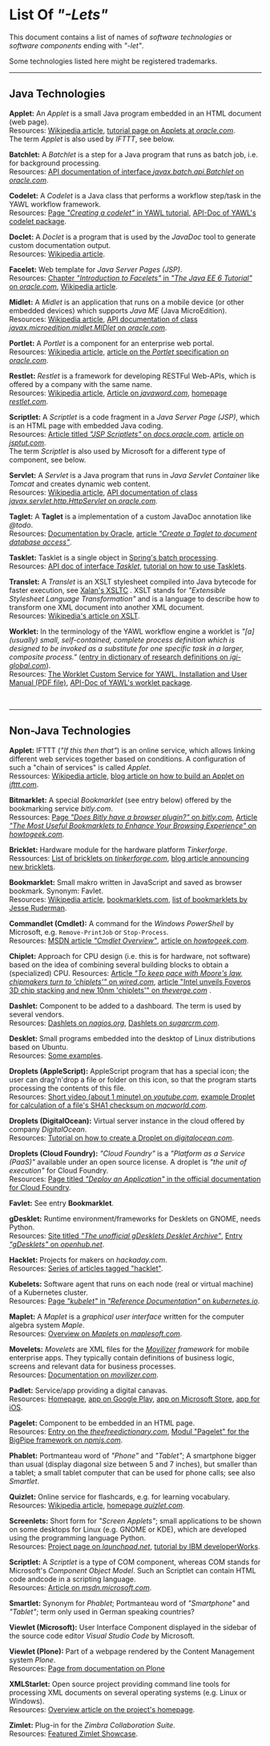 # List Of *"-Lets"* #

This document contains a list of names of *software technologies* or *software components* ending with *"-let"*.
<br>

Some technologies listed here might be registered trademarks.
<br>

----

## Java Technologies ##

**Applet:**
An *Applet* is a small Java program embedded in an HTML document (web page).<br>
Resources: [Wikipedia article](http://en.wikipedia.org/wiki/Applet), [tutorial page on Applets at *oracle.com*](https://docs.oracle.com/javase/tutorial/deployment/applet/).<br>
The term *Applet* is also used by *IFTTT*, see below.


**Batchlet:**
A *Batchlet* is a step for a Java program that runs as batch job, i.e. for background processing.<br>
Resources:
[API documentation of interface *javax.batch.api.Batchlet* on *oracle.com*](https://docs.oracle.com/javaee/7/api/javax/batch/api/Batchlet.html).


**Codelet:**
A *Codelet* is a Java class that performs a workflow step/task in the YAWL workflow framework.<br>
Resources: [Page *"Creating a codelet"* in YAWL tutorial](http://www.yaug.org/node/32),
[API-Doc of YAWL's codelet package](http://www.yawlfoundation.org/javadoc/yawl/org/yawlfoundation/yawl/resourcing/codelets/package-summary.html).


**Doclet:**
A *Doclet* is a program that is used by the *JavaDoc* tool to generate custom documentation output.<br>
Resources: [Wikipedia article](http://en.wikipedia.org/wiki/Doclet).


**Facelet:**
Web template for *Java Server Pages (JSP)*.<br>
Resources: [Chapter *"Introduction to Facelets"* in *"The Java EE 6 Tutorial"* on *oracle.com*](https://docs.oracle.com/javaee/6/tutorial/doc/giepx.html), [Wikipedia article](https://en.wikipedia.org/wiki/JavaServer_Faces).


**Midlet:**
A *Midlet* is an application that runs on a mobile device (or other embedded devices) which supports *Java ME* (Java MicroEdition).<br>
Resources:
[Wikipedia article](http://en.wikipedia.org/wiki/MIDlet),
[API documentation of class *javax.microedition.midlet.MIDlet* on *oracle.com*](http://docs.oracle.com/javame/config/cldc/ref-impl/midp2.0/jsr118/javax/microedition/midlet/MIDlet.html).


**Portlet:**
A *Portlet* is a component for an enterprise web portal.<br>
Resources:
[Wikipedia article](http://en.wikipedia.org/wiki/Portlet),
[article on the *Portlet* specification on *oracle.com*](http://www.oracle.com/technetwork/java/jsr286-141866.html).


**Restlet:**
*Restlet* is a framework for developing RESTFul Web-APIs, which is offered by a company with the same name.<br>
Resources:
[Wikipedia article](http://en.wikipedia.org/wiki/Restlet),
[Article on *javaword.com*](http://www.javaworld.com/article/2077958/soa/open-source-tools-rest-for-java-developers-restlet-for-the-weary.html),
[homepage *restlet.com*](http://restlet.com).


**Scriptlet:**
A *Scriptlet* is a code fragment in a *Java Server Page (JSP)*, which is an HTML page with embedded Java coding.<br>
Resources:
[Article titled *"JSP Scriptlets"* on *docs.oracle.com*](http://docs.oracle.com/javaee/5/tutorial/doc/bnaou.html),
[article on *jsptut.com*](http://www.jsptut.com/scriptlets.jsp).<br>
The term *Scriptlet* is also used by Microsoft for a different type of component, see below.


**Servlet:**
A *Servlet* is a Java program that runs in *Java Servlet Container* like *Tomcat* and creates dynamic web content.<br>
Resources:
[Wikipedia article](http://en.wikipedia.org/wiki/Java_servlet),
[API documentation of class *javax.servlet.http.HttpServlet* on *oracle.com*](http://docs.oracle.com/cd/E17802_01/products/products/servlet/2.3/javadoc/javax/servlet/http/HttpServlet.html).

**Taglet:**
A **Taglet** is a implementation of a custom JavaDoc annotation like *@todo*.<br>
Resources:
[Documentation by Oracle](https://docs.oracle.com/javase/7/docs/technotes/guides/javadoc/taglet/overview.html),
[article *"Create a Taglet to document database access"*](https://www.rgagnon.com/javadetails/java-0473.html).

**Tasklet:**
Tasklet is a single object in [Spring's batch processing](http://spring.io/projects/spring-batch).<br>
Resources:
[API doc of interface *Tasklet*](https://docs.spring.io/spring-batch/trunk/apidocs/org/springframework/batch/core/step/tasklet/Tasklet.html),
[tutorial on how to use Tasklets](https://grokonez.com/spring-framework/spring-batch/use-spring-batch-tasklet).


**Translet:**
A *Translet* is an XSLT stylesheet compiled into Java bytecode for faster execution, see [Xalan's XSLTC](http://xalan.apache.org/old/xalan-j/xsltc_usage.html#compile) .
XSLT stands for *"Extensible Stylesheet Language Transformation"* and is a language to describe how to transform one XML document into another XML document.<br>
Resources: [Wikipedia's article on XSLT](https://en.wikipedia.org/wiki/XSLT).


**Worklet:**
In the terminology of the YAWL workflow engine a worklet is *"\[a\] (usually) small, self-contained, complete process definition which is designed to be invoked as a substitute for one specific task in a larger, composite process."* ([entry in  dictionary of research definitions on *igi-global.com*](http://www.igi-global.com/dictionary/worklet/32806)).<br>
Resources: [The Worklet Custom Service for YAWL. Installation and User Manual (PDF file)](http://yawlfoundation.org/yawldocs/Worklet_Man.pdf), [API-Doc of YAWL's worklet package](http://www.yawlfoundation.org/javadoc/yawl/org/yawlfoundation/yawl/worklet/package-summary.html).

<br>

----

## Non-Java Technologies ##

**Applet:**
IFTTT (*"If this then that"*) is an online service, which allows linking different web services together based on conditions. A configuration of such a "chain of services" is called *Applet*.<br>
Ressources:
[Wikipedia article](https://en.wikipedia.org/wiki/IFTTT),
[blog article on how to build an Applet on *ifttt.com*](https://ifttt.com/blog/2017/05/how-to-build-an-applet).


**Bitmarklet:**
A special *Bookmarklet* (see entry below) offered by the bookmarking service *bitly.com*.<br>
Ressources:
[Page *"Does Bitly have a browser plugin?"* on *bitly.com*](https://support.bitly.com/hc/en-us/articles/231245868-Does-Bitly-have-a-browser-plugin-),
[Article *"The Most Useful Bookmarklets to Enhance Your Browsing Experience"* on *howtogeek.com*](https://www.howtogeek.com/125846/the-most-useful-bookmarklets-to-enhance-your-browsing-experience/).


**Bricklet:**
Hardware module for the hardware platform *Tinkerforge*.<br>
Ressources:
[List of bricklets on *tinkerforge.com*](https://www.tinkerforge.com/en/doc/Hardware/Bricklets/Bricklets.html), [blog article announcing new bricklets](https://www.tinkerforge.com/en/blog/16-new-bricklets/).


**Bookmarklet:**
Small makro written in JavaScript and saved as browser bookmark.
Synonym: Favlet.<br>
Resources:
[Wikipedia article](http://en.wikipedia.org/wiki/Bookmarklet),
[bookmarklets.com](http://bookmarklets.com),
[list of bookmarklets by Jesse Ruderman](https://www.squarefree.com/bookmarklets/).


**Commandlet (Cmdlet):**
A command for the *Windows PowerShell* by Microsoft, e.g. `Remove-PrintJob` or `Stop-Process`.<br>
Resources:
[MSDN article *"Cmdlet Overview"*](https://docs.microsoft.com/en-us/powershell/developer/cmdlet/cmdlet-overview),
[article on *howtogeek.com*](https://www.howtogeek.com/114344/5-cmdlets-to-get-you-started-with-powershell/).


**Chiplet:**
Approach for CPU design (i.e. this is for hardware, not software) based on the idea of combining several building blocks to obtain a (specialized) CPU.
Resources:
[Article *"To keep pace with Moore's law, chipmakers turn to 'chiplets'"* on *wired.com*](https://www.wired.com/story/keep-pace-moores-law-chipmakers-turn-chiplets/), [article "Intel unveils Foveros 3D chip stacking and new 10nm 'chiplets'" on *theverge.com*](https://www.theverge.com/2018/12/12/18137401/intel-foveros-3d-chip-stacking-10nm-roadmap-future) .


**Dashlet:**
Component to be added to a dashboard. The term is used by several vendors.<br>
Resources:
[Dashlets on *nagios.org*](http://exchange.nagios.org/directory/Addons/Dashlets), [Dashlets on *sugarcrm.com*](http://developer.sugarcrm.com/category/dashlets/).


**Desklet:**
Small programs embedded into the desktop of Linux distributions based on Ubuntu.<br>
Resources:
[Some examples](http://cinnamon-spices.linuxmint.com/desklets).


**Droplets (AppleScript):**
AppleScript program that has a special icon; the user can drag'n'drop a file or folder on this icon, so that the program starts processing the contents of this file.<br>
Resources:
[Short video (about 1 minute) on *youtube.com*](https://www.youtube.com/watch?v=PIaDq5ZqE1g),
[example Droplet for calculation of a file's SHA1 checksum on *macworld.com*](http://hints.macworld.com/article.php?story=2010060915020592).


**Droplets (DigitalOcean):**
Virtual server instance in the cloud offered by company *DigitalOcean*.<br>
Resources:
[Tutorial on how to create a Droplet on *digitalocean.com*](https://www.digitalocean.com/community/tutorials/how-to-create-your-first-digitalocean-droplet-virtual-server).


**Droplets (Cloud Foundry):**
*"Cloud Foundry"* is a *"Platform as a Service (PaaS)"* available under an open source license. A droplet is *"the unit of execution"* for Cloud Foundry.<br>
Resources: [Page titled *"Deploy an Application"* in the official documentation for Cloud Foundry](https://docs.cloudfoundry.org/devguide/deploy-apps/deploy-app.html#intro).


**Favlet:**
See entry **Bookmarklet**.


**gDesklet:**
Runtime environment/frameworks for Desklets on GNOME, needs Python.<br>
Resources:
[Site titled *"The unofficial gDesklets Desklet Archive"*](http://gdesklets.info/archive/), [Entry *"gDesklets"* on *openhub.net*](https://www.openhub.net/p/3619).


**Hacklet:**
Projects for makers on *hackaday.com*.<br>
Resources:
[Series of articles tagged "hacklet"](https://hackaday.com/tag/hacklet/).


**Kubelets:**
Software agent that runs on each node (real or virtual machine) of a Kubernetes cluster.<br>
Resources:
[Page *"kubelet"* in *"Reference Documentation"* on *kubernetes.io*](https://kubernetes.io/docs/reference/generated/kubelet/).


**Maplet:**
A *Maplet* is a *graphical user interface* written for the computer algebra system *Maple*.<br>
Resources:
[Overview on *Maplets* on *maplesoft.com*](http://www.maplesoft.com/support/help/maple/view.aspx?path=MapletsOverview).


**Movelets:**
*Movelets* are XML files for the *[Movilizer](http://movilizer.com) framework* for mobile enterprise apps.
They typically contain definitions of business logic, screens and relevant data for business processes.<br>
Resources: [Documentation on *movilizer.com*](http://movilizer.com/understand-it/?L=1).


**Padlet:**
Service/app providing a digital canavas.<br>
Resources: [Homepage](https://padlet.com), [app on Google Play](https://play.google.com/store/apps/details?id=com.wallwisher.Padlet), [app on Microsoft Store](https://www.microsoft.com/en-us/p/padlet/9mtwd1kmhb48), [app for iOS](https://apps.apple.com/us/app/padlet/id834618886?ls=1).


**Pagelet:**
Component to be embedded in an HTML page.<br>
Resources: [Entry on the *theefreedictionary.com*](http://encyclopedia2.thefreedictionary.com/pagelet), [Modul "Pagelet" for the BigPipe framework on *npmjs.com*](https://www.npmjs.com/package/pagelet).


**Phablet:**
Portmanteau word of _"Phone"_ and _"Tablet"_;  A smartphone bigger than usual (display diagonal size between 5 and 7 inches), but smaller than a tablet; a small tablet computer that can be used for phone calls; see also _Smartlet_.


**Quizlet:**
Online service for flashcards, e.g. for learning vocabulary.<br>
Resources:
[Wikipedia article](http://en.wikipedia.org/wiki/Quizlet),
[homepage *quizlet.com*](http://quizlet.com).


**Screenlets:**
Short form for *"Screen Applets"*; small applications to be shown on some desktops for Linux (e.g. GNOME or KDE), which are developed using the programming language Python.<br>
Resources:
[Project page on *launchpad.net*](https://launchpad.net/screenlets),
[tutorial by IBM developerWorks](http://www.ibm.com/developerworks/library/l-script-linux-desktop-1/#resources).


**Scriptlet:**
A *Scriptlet* is a type of COM component, whereas COM stands for Microsoft's *Component Object Model*. Such an Scriptlet can contain HTML code andcode in a scripting language.<br>
Resources:
[Article on *msdn.microsoft.com*](https://msdn.microsoft.com/en-us/library/office/aa189871(v=office.10).aspx).


**Smartlet:**
Synonym for *Phablet*; Portmanteau word of _"Smartphone"_ and _"Tablet"_; term only used in German speaking countries?


**Viewlet (Microsoft):**
User Interface Component displayed in the sidebar of the source code editor *Visual Studio Code* by Microsoft.


**Viewlet (Plone):**
Part of a webpage rendered by the Content Management system *Plone*.<br/>
Resources:
[Page from documentation on Plone](https://docs.plone.org/develop/plone/views/viewlets.html)


**XMLStarlet:**
Open source project providing command line tools for processing XML documents on several operating systems (e.g. Linux or Windows).<br/>
Resources: [Overview article on the project's homepage](http://xmlstar.sourceforge.net/overview.php).


**Zimlet:**
Plug-in for the *Zimbra Collaboration Suite*.<br/>
Resources: [Featured Zimlet Showcase](https://zimbra.org/extend/).
<br>
